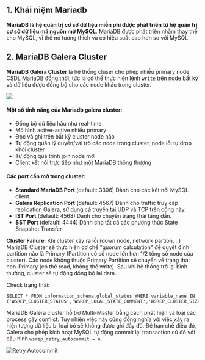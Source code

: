 ## 1. Khái niệm Mariadb
**MariaDB là hệ quản trị cơ sở dữ liệu miễn phí được phát triển từ hệ quản trị cơ sở dữ liệu mã nguồn mở MySQL**. MariaDB được phát triển nhằm thay thế cho MySQL, vì thế nó tương thích và có hiệu suất cao hơn so với MySQL. 

## 2. MariaDB Galera Cluster

**MariaDB Galera Cluster** là hệ thống cluser cho phép nhiều primary node CSDL MariaDB đồng thời, tức là có thể thực hiện lệnh `write` trên node bất kỳ và dữ liệu được đồng bộ cho các node khác trong cluster. 


![](https://thomasknierim.com/images/galera-cluster.png)

#### Một số tính năng của Mariadb galera cluster:
-   Đồng bộ dữ liệu hầu như real-time
-   Mô hình active-active nhiều primary
-   Đọc và ghi trên bất kỳ cluster node nào
-   Tự động quản lý quyền/vai trò các node trong cluster, node lỗi tự drop khỏi cluster
-   Tự động quá trình join node mới
-   Client kết nối trực tiếp như một MariaDB thông thường

#### Các port cần mở trong cluster:
-   **Standard MariaDB Port**  (default: 3306) Dành cho các kết nối MySQL client.
-   **Galera Replication Port**  (default: 4567) Dành cho traffic truy cập replication Galera, sử dụng cả truyền tải UDP và TCP trên cổng này.
-   **IST Port**  (default: 4568) Dành cho chuyển trạng thái tăng dần.
-   **SST Port**  (default: 4444) Dành cho tất cả các phương thức  State Snapshot Transfer

**Cluster Failure**: Khi cluster xảy ra lỗi (down node, network partion, ..) MariaDB Cluster sẽ thực hiện cơ chế "quorum calculation" để quyết định partition nào là Primary (Partition có số node lớn hơn 1/2 tổng số node của cluster). Các node không thuộc Primary Partition sẽ chuyển về trạng thái non-Primary (có thể read, không thể write). Sau khi hệ thống trở lại bình thường, cluster sẽ tự động đồng bộ lại data.

Check trạng thái: 

    SELECT * FROM information_schema.global_status WHERE variable_name IN ('WSREP_CLUSTER_STATUS','WSREP_LOCAL_STATE_COMMENT','WSREP_CLUSTER_SIZE','WSREP_EVS_DELAYED','WSREP_READY');

MariaDB Galera cluster hỗ trợ Multi-Master bằng cách phát hiện và loại các process gây conflict. Tuy nhiên việc này cũng đồng nghĩa với việc xảy ra hiện tượng dữ liệu bị loại bỏ sẽ không được ghi đầy đủ. Để hạn chế điều đó, Galera  cho phép kích hoạt MySQL tự động commit lại transaction cũ đó với cấu hình `wsrep_retry_autocommit = n`.

![Retry Autocommit](https://drive.google.com/uc?id=0B05rqFCwNCjkSU1tc0lsMUQtYzQ&export=download)

